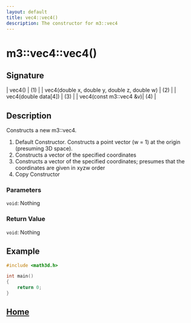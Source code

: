 ```yaml
---
layout: default
title: vec4::vec4()
description: The constructor for m3::vec4
---
```


# m3::vec4::vec4()

## Signature

| vec4() | \(1\) |
| vec4(double x, double y, double z, double w) | \(2\) |
| vec4(double data[4]) | \(3\) |
| vec4(const m3::vec4 &v)| \(4\) |

## Description

Constructs a new m3::vec4.
1. Default Constructor. Constructs a point vector \(w = 1\) at the origin \(presuming 3D space\).  
2. Constructs a vector of the specified coordinates
3. Constructs a vector of the specified coordinates; presumes that the coordinates are given in xyzw order  
4. Copy Constructor

### Parameters

`void`: Nothing

### Return Value

`void`: Nothing

## Example

```c++
#include <math3d.h>

int main()
{
    return 0;
}
```

## [Home](https://developergy.github.io/math3d/)